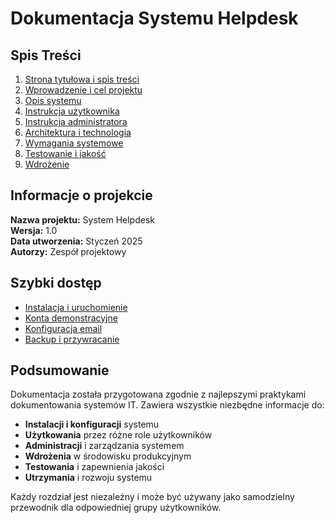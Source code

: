 # Dokumentacja Systemu Helpdesk

## Spis Treści

1. [Strona tytułowa i spis treści](01-strona-tytulowa.md)
2. [Wprowadzenie i cel projektu](02-wprowadzenie.md)
3. [Opis systemu](03-opis-systemu.md)
4. [Instrukcja użytkownika](04-instrukcja-uzytkownika.md)
5. [Instrukcja administratora](05-instrukcja-administratora.md)
6. [Architektura i technologia](06-architektura.md)
7. [Wymagania systemowe](07-wymagania-systemowe.md)
8. [Testowanie i jakość](08-testowanie.md)
9. [Wdrożenie](09-wdrozenie.md)

## Informacje o projekcie

**Nazwa projektu:** System Helpdesk  
**Wersja:** 1.0  
**Data utworzenia:** Styczeń 2025  
**Autorzy:** Zespół projektowy  

## Szybki dostęp

- [Instalacja i uruchomienie](09-wdrozenie.md#instalacja-i-uruchomienie)
- [Konta demonstracyjne](09-wdrozenie.md#konta-demonstracyjne)
- [Konfiguracja email](05-instrukcja-administratora.md#konfiguracja-powiadomień-emailsms)
- [Backup i przywracanie](05-instrukcja-administratora.md#backup-i-przywracanie-danych)

## Podsumowanie

Dokumentacja została przygotowana zgodnie z najlepszymi praktykami dokumentowania systemów IT. Zawiera wszystkie niezbędne informacje do:

- **Instalacji i konfiguracji** systemu
- **Użytkowania** przez różne role użytkowników
- **Administracji** i zarządzania systemem
- **Wdrożenia** w środowisku produkcyjnym
- **Testowania** i zapewnienia jakości
- **Utrzymania** i rozwoju systemu

Każdy rozdział jest niezależny i może być używany jako samodzielny przewodnik dla odpowiedniej grupy użytkowników.

